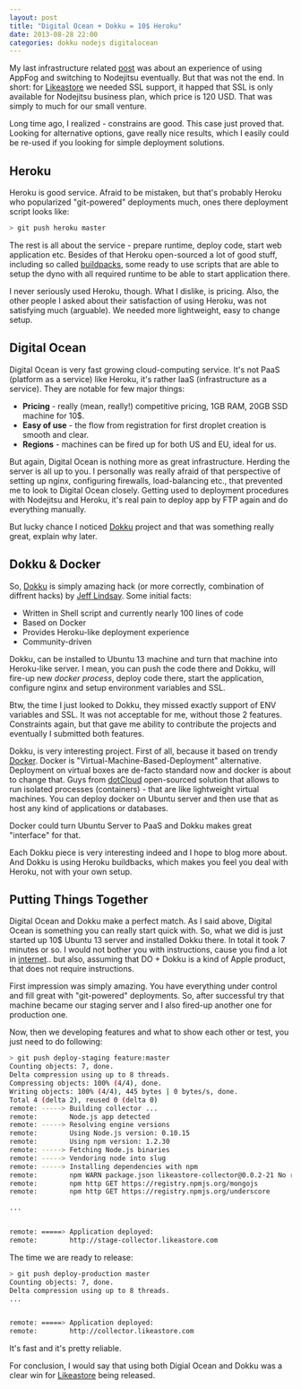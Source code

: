 ```yaml
---
layout: post
title: "Digital Ocean + Dokku = 10$ Heroku"
date: 2013-08-28 22:00
categories: dokku nodejs digitalocean
---
```


My last infrastructure related [post](http://beletsky.net/2013/07/why-we-moved-from-appfog-to-nodejitsu.html) was about an experience of using AppFog and switching to Nodejitsu eventually. But that was not the end. In short: for [Likeastore](https://likeastore.com/) we needed SSL support, it happed that SSL is only available for Nodejitsu business plan, which price is 120 USD. That was simply to much for our small venture.

Long time ago, I realized - constrains are good. This case just proved that. Looking for alternative options, gave really nice results, which I easily could be re-used if you looking for simple deployment solutions.

<!-- More -->
## Heroku

Heroku is good service. Afraid to be mistaken, but that's probably Heroku who popularized "git-powered" deployments much, ones there deployment script looks like:

```bash
> git push heroku master
```

The rest is all about the service - prepare runtime, deploy code, start web application etc. Besides of that Heroku open-sourced a lot of good stuff, including so called [buildpacks](https://devcenter.heroku.com/articles/buildpacks), some ready to use scripts that are able to setup the dyno with all required runtime to be able to start application there.

I never seriously used Heroku, though. What I dislike, is pricing. Also, the other people I asked about their satisfaction of using Heroku, was not satisfying much (arguable). We needed more lightweight, easy to change setup.

## Digital Ocean

Digital Ocean is very fast growing cloud-computing service. It's not PaaS (platform as a service) like Heroku, it's rather IaaS (infrastructure as a service). They are notable for few major things:

* **Pricing** - really (mean, really!) competitive pricing, 1GB RAM, 20GB SSD machine for 10$.
* **Easy of use** - the flow from registration for first droplet creation is smooth and clear.
* **Regions** - machines can be fired up for both US and EU, ideal for us.

But again, Digital Ocean is nothing more as great infrastructure. Herding the server is all up to you. I personally was really afraid of that perspective of setting up nginx, configuring firewalls, load-balancing etc., that prevented me to look to Digital Ocean closely. Getting used to deployment procedures with Nodejitsu and Heroku, it's real pain to deploy app by FTP again and do everything manually.

But lucky chance I noticed [Dokku]() project and that was something really great, explain why later.

## Dokku & Docker

So, [Dokku](https://github.com/progrium/dokku) is simply amazing hack (or more correctly, combination of diffrent hacks) by [Jeff Lindsay](https://github.com/progrium). Some initial facts:

* Written in Shell script and currently nearly 100 lines of code
* Based on Docker
* Provides Heroku-like deployment experience
* Community-driven

Dokku, can be installed to Ubuntu 13 machine and turn that machine into Heroku-like server. I mean, you can push the code there and Dokku, will fire-up new *docker process*, deploy code there, start the application, configure nginx and setup environment variables and SSL.

Btw, the time I just looked to Dokku, they missed exactly support of ENV variables and SSL. It was not acceptable for me, without those 2 features. Constraints again, but that gave me ability to contribute the projects and eventually I submitted both features.

Dokku, is very interesting project. First of all, because it based on trendy [Docker](http://www.docker.io/). Docker is "Virtual-Machine-Based-Deployment" alternative. Deployment on virtual boxes are de-facto standard now and docker is about to change that. Guys from [dotCloud](https://www.dotcloud.com/) open-sourced solution that allows to run isolated processes (containers) - that are like lightweight virtual machines. You can deploy docker on Ubuntu server and then use that as host any kind of applications or databases.

Docker could turn Ubuntu Server to PaaS and Dokku makes great "interface" for that.

Each Dokku piece is very interesting indeed and I hope to blog more about. And Dokku is using Heroku buildbacks, which makes you feel you deal with Heroku, not with your own setup.

## Putting Things Together

Digital Ocean and Dokku make a perfect match. As I said above, Digital Ocean is something you can really start quick with. So, what we did is just started up 10$ Ubuntu 13 server and installed Dokku there. In total it took 7 minutes or so. I would not bother you with instructions, cause you find a lot in [internet](https://medium.com/code-adventures/438bce155dcb).. but also, assuming that DO + Dokku is a kind of Apple product, that does not require instructions.

First impression was simply amazing. You have everything under control and fill great with "git-powered" deployments. So, after successful try that machine became our staging server and I also fired-up another one for production one.

Now, then we developing features and what to show each other or test, you just need to do following:

```bash
> git push deploy-staging feature:master
Counting objects: 7, done.
Delta compression using up to 8 threads.
Compressing objects: 100% (4/4), done.
Writing objects: 100% (4/4), 445 bytes | 0 bytes/s, done.
Total 4 (delta 2), reused 0 (delta 0)
remote: -----> Building collector ...
remote:        Node.js app detected
remote: -----> Resolving engine versions
remote:        Using Node.js version: 0.10.15
remote:        Using npm version: 1.2.30
remote: -----> Fetching Node.js binaries
remote: -----> Vendoring node into slug
remote: -----> Installing dependencies with npm
remote:        npm WARN package.json likeastore-collector@0.0.2-21 No repository field.
remote:        npm http GET https://registry.npmjs.org/mongojs
remote:        npm http GET https://registry.npmjs.org/underscore

...


remote: =====> Application deployed:
remote:        http://stage-collector.likeastore.com
```

The time we are ready to release:

```bash
> git push deploy-production master
Counting objects: 7, done.
Delta compression using up to 8 threads.
...


remote: =====> Application deployed:
remote:        http://collector.likeastore.com
```



It's fast and it's pretty reliable.

For conclusion, I would say that using both Digial Ocean and Dokku was a clear win for [Likeastore](https://likeastore.com/) being released.